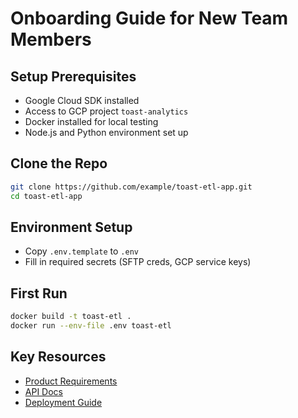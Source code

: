 
# Onboarding Guide for New Team Members

## Setup Prerequisites
- Google Cloud SDK installed
- Access to GCP project `toast-analytics`
- Docker installed for local testing
- Node.js and Python environment set up

## Clone the Repo
```bash
git clone https://github.com/example/toast-etl-app.git
cd toast-etl-app
```

## Environment Setup
- Copy `.env.template` to `.env`
- Fill in required secrets (SFTP creds, GCP service keys)

## First Run
```bash
docker build -t toast-etl .
docker run --env-file .env toast-etl
```

## Key Resources
- [Product Requirements](../01_Product_Management/PRD.md)
- [API Docs](../03_Development/API_CONTRACT.md)
- [Deployment Guide](../06_Operations/DEPLOYMENT.md)
